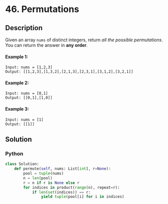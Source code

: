 # 46. Permutations

## Description
Given an array `nums` of distinct integers, return *all the possible permutations*. You can return the answer in **any order**.

#### Example 1:
```
Input: nums = [1,2,3]
Output: [[1,2,3],[1,3,2],[2,1,3],[2,3,1],[3,1,2],[3,2,1]]
```
#### Example 2:
```
Input: nums = [0,1]
Output: [[0,1],[1,0]]
```
#### Example 3:
```
Input: nums = [1]
Output: [[1]]
```


## Solution

### Python
```python
class Solution:
    def permute(self, nums: List[int], r=None):
        pool = tuple(nums)
        n = len(pool)
        r = n if r is None else r
        for indices in product(range(n), repeat=r):
            if len(set(indices)) == r:
                yield tuple(pool[i] for i in indices)
```